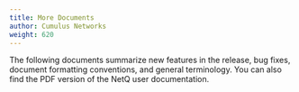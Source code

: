 ```yaml
---
title: More Documents
author: Cumulus Networks
weight: 620
---
```

The following documents summarize new features in the release, bug fixes, document formatting conventions, and general terminology. You can also find the PDF version of the NetQ user documentation.
